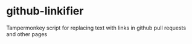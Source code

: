 github-linkifier
================

Tampermonkey script for replacing text with links in github pull requests and other pages

